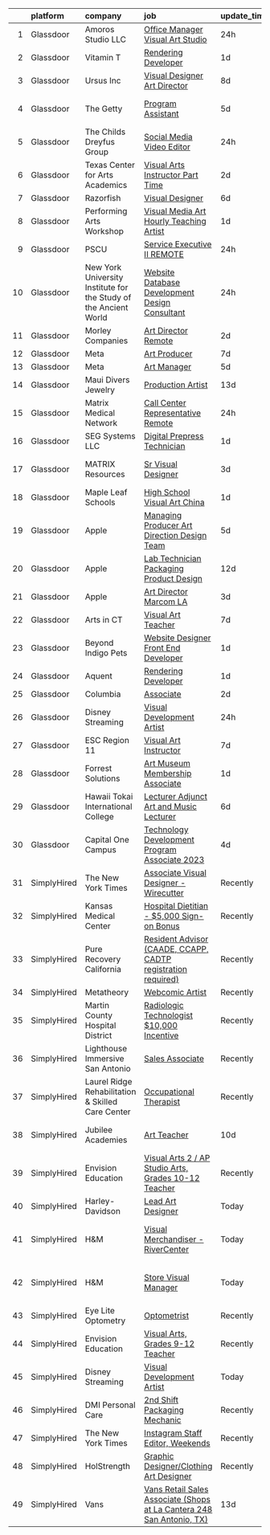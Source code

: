 

|    | platform    | company                                                          | job                                                                                                                                                                                                                                                                                                                                                                                                                                                                                                                                                                                                                                                                                                                                                                                                                                                                                                                                                                                                                                                                                                                                                                                                                                                                                                                                                                                                                                              | update_time   | location                      |
|---:|:------------|:-----------------------------------------------------------------|:-------------------------------------------------------------------------------------------------------------------------------------------------------------------------------------------------------------------------------------------------------------------------------------------------------------------------------------------------------------------------------------------------------------------------------------------------------------------------------------------------------------------------------------------------------------------------------------------------------------------------------------------------------------------------------------------------------------------------------------------------------------------------------------------------------------------------------------------------------------------------------------------------------------------------------------------------------------------------------------------------------------------------------------------------------------------------------------------------------------------------------------------------------------------------------------------------------------------------------------------------------------------------------------------------------------------------------------------------------------------------------------------------------------------------------------------------|:--------------|:------------------------------|
|  1 | Glassdoor   | Amoros Studio  LLC                                               | [Office Manager   Visual Art Studio](https://www.glassdoor.com/partner/jobListing.htm?pos=106&ao=1110586&s=58&guid=00000182b4e5a50db5c7235a7160d54f&src=GD_JOB_AD&t=SR&vt=w&ea=1&cs=1_d5124df6&cb=1660892328860&jobListingId=1008079605551&cpc=32EE424DE2B657EB&jrtk=3-0-1gaqeb99sma5o801-1gaqeb9aagfph800-696f89f6fa5ef1d8--6NYlbfkN0CsHLZhVaSRyxX4eWT-WI9jKtSd0n0G11sDIcHFyO3vZARziBM-Mrb2J7P7rK0TY9VAVLdwdC90gZF8QXdv1tDB9Bnyqdf3oeqRvIw0coleYUp5jInAsQ-nnCs2Mo1MztndXuBtSTRX5X0bJPcWsDGjCc-jtl4Z8B15v5d5DZvyTnQzVLFX0Ve1KmcPz3fXgJkPfhmrxzkbzKqXE50MehgNfagX0fgvEFIYcuKFQnzBOERf7ftmVOAbUclRulFI9Z_mDZ_hsFvmKLmS2czQSTRpOGwxGrvqnjjorfgeLAg0eurhKTdbzHVx_RFKgEV4eFBpfZ0mmZ5nxWQJWw5hCNHY1n31mX7-rUbH9J_ThjQ8Y_P_iaXAWu1jkvMS9N5bQ_TkIrA7s0KOncr8kn37E4q7G6Cfix1D2FdeIwOb-PrBsEkd1LyXz2ZuAj84GpeQLZPUmd-c3n737FQiqIsziz_udQlJ_J_lnRlGbA566NYP04ok6t_CjFJqNmCxF7Tg024%3D)                                                                                                                                                                                                                                                                                                                                                                                                                                                                                                                                                                      | 24h           | New York, NY                  |
|  2 | Glassdoor   | Vitamin T                                                        | [Rendering Developer](https://www.glassdoor.com/partner/jobListing.htm?pos=115&ao=1110586&s=58&guid=00000182b4e5a50db5c7235a7160d54f&src=GD_JOB_AD&t=SR&vt=w&cs=1_e7287543&cb=1660892328861&jobListingId=1008076348126&cpc=654405A9B1E0A9F5&jrtk=3-0-1gaqeb99sma5o801-1gaqeb9aagfph800-2cc15545078b15e0--6NYlbfkN0DMrcEu7yrtATojKJA7cEzGQ3FdRGWLh0CZQInL4ECGI6k5tN82kdM0OKoro5eXmjqTJ7TU5X0flSJXmytiV9W4I-WqgRKkuT3pWitL8Gq-ku97lv3GVEVF7MNH2ZRRkvMJHlOLR1UjFS_FDS07YEC_0EialFS-uNEtO8-BVwbavQlvGXFzRf_LEJq_Nor3VMHbSbAxqY1toCSuyGY-JVmHI76DPtEEpQveramNdNvrd40VQ8qgeJu8cIAoNQ73G_JVS2xlyZEg2h49Mg67cq1dO2xkeWUfci2jWl7XDx_1Ng3z-1eHH_dx8pbeEQumueccxBwRF0bPoZIgo4HQLtt3vjgm5-664ftB9XGiPpZ0Lxz2ROmIT5sKMIcgNyQQOCI9wP06ozy1uy1NorMCX34BMy9DQvxzajHmwzSJ37vZT_sWdXmdxtEiGBPjMY-Yg6h8EM0_mhVE7QLQk8QEUGkeS6sbhCE-WrM%3D)                                                                                                                                                                                                                                                                                                                                                                                                                                                                                                                                                                                                                          | 1d            | Remote                        |
|  3 | Glassdoor   | Ursus  Inc                                                       | [Visual Designer   Art Director](https://www.glassdoor.com/partner/jobListing.htm?pos=111&ao=1110586&s=58&guid=00000182b4e5a50db5c7235a7160d54f&src=GD_JOB_AD&t=SR&vt=w&ea=1&cs=1_eb5456ab&cb=1660892328861&jobListingId=1008065843940&cpc=F4EED0218A761C36&jrtk=3-0-1gaqeb99sma5o801-1gaqeb9aagfph800-4625bd54921741d6--6NYlbfkN0CT8vBT9H5mqECx2dfLV_FONLPDKpIRssxVwtj05Tmm4rA5I0VNOPdM1oYsK66ov5rR-0llSTGPp7A0MuXqOESjJOYDoyszYhL5hevKc6aJI-8zFdopCCHYxAjiNc6fCTmDxk_9CQhZLa4Mjo8YTYTXE-rjr3tqI_e9km63Kf_7W1EAsBZqyC9tu-dSHS21xu6IwyIOmZcKwj3yFswXqjAWZIJEbZKyTYJrAI9B_K5P9tLEhWFIvRIZtVujLHGW_yZZIdh5ZECQF3TOlpjKUNlamMzU6Cu1iK0o-uR4R5xydMxXG-9mwJX2yGSovpWot806F-3Or3B3kzlzmbk4pLrv-X9Xb1RT_LUr-yTrIjpqRLMB9gFVetqYP51CRqwrlCYxGSHPjYsO_yzuNGBwlUFDUWMQcGyK34vIZkE_9znCdVZKysAHUR5d30XmnP68LkeeVg-a5NQ-OIaT60UR312s4kDfxgxTLVfBMNUcWSAhpeil4LXw23HvevwXrf27MmGbhHooj42diqAZSoOFYQmKlunZmuO6FZCYRcceoM6W2qTSvWTnme02CjMxSe_7FRVGaBN2hYz1JpV0nNoF1klcPmm4Ht8CvrDkOiFh50A8w4FowujTgftSbMwvHGCpixjm3hpfLAJJf3m0Upk5w0URT4t23FeSQ3daFY8twzF3NI4fbIxNoh3Cp6Mnzck9cLvoi7SZZcFO8ncQw-5nImNWK1rA7zDUPYkDyhxH-QIv7EpTnnGylNze0_cvzdnfhF1h5v49le39_9w3xeqxhYd9Z8NtTeKPFJqcxcTwOWZowsJ2mhs1ykCPefb_P6BS63lEcUbqq2t727szATvkym9ehftJEWhdtXGD7Be3ZDbkqrfB2mdu2kphBkUXMZiZdfZvavOBUARbUrExeoezmyXH3F0LPgNpQgtXyFVFnZRA4DYvNUOYGq67THseUy-B9N3Sc3kT8q_rgDUq6bbkRf8YVvBoEuULuKerljsf0U8GLDDrfjT3s9KU2o9tblGTL80%3D)                                          | 8d            | Berkeley, CA                  |
|  4 | Glassdoor   | The Getty                                                        | [Program Assistant](https://www.glassdoor.com/partner/jobListing.htm?pos=117&ao=1110586&s=58&guid=00000182b4e5a50db5c7235a7160d54f&src=GD_JOB_AD&t=SR&vt=w&cs=1_08d490df&cb=1660892328861&jobListingId=1008069550470&cpc=0C139D4CAD5A6DB2&jrtk=3-0-1gaqeb99sma5o801-1gaqeb9aagfph800-47a83c694c07c88d--6NYlbfkN0D0ff9e8Lfwlpl5zGbQmpn59AL71QmFd7VKOAnfyjZzp5sdngV8WPgYe0dov1m7Y2kcwwr0epDXihS8k05QW7gIeoKOmj9OZ_Vyx4Mjyxlp5YlJWEDS0QEEfccaqPGMMRxn3vqNrGiBpoxCpQLSgsqpAGSvKFrqIL9JWk1XUCG-af-2UEnJZvLN9GQ-G3AJdi92XS-klXuCsmfxkW4X7_9iBx3QsgUdeESXly660t-EPs3VizyGRUOq3Fop_jj1IhiAeEH0jM8jixm-WmxQS8HqCLOqy92aUYjMxcwnkdqilNXqS-zUvZaObjmpx0s2m-UFMTzldcCQf8Al215p0O1d2amcQoc5RO-ek6BGAwSaxr8JFydXyUA5fiKF1YgIiQGyAKS1s7fKtF4GH9rKKbn9hYq8_TDJT1fexLQR2JDFd6uWYcbHssBSAeGaxwKR2biEAAeUi1EHl9RPmH-9GIJGPcrc2bDmBzw%3D)                                                                                                                                                                                                                                                                                                                                                                                                                                                                                                                                                                                                                            | 5d            | Los Angeles, CA               |
|  5 | Glassdoor   | The Childs Dreyfus Group                                         | [Social Media Video Editor](https://www.glassdoor.com/partner/jobListing.htm?pos=121&ao=1136043&s=58&guid=00000182b4e5a50db5c7235a7160d54f&src=GD_JOB_AD&t=SR&vt=w&ea=1&cs=1_73c6eee9&cb=1660892328862&jobListingId=1008079099187&jrtk=3-0-1gaqeb99sma5o801-1gaqeb9aagfph800-62bb7a41bc056563-)                                                                                                                                                                                                                                                                                                                                                                                                                                                                                                                                                                                                                                                                                                                                                                                                                                                                                                                                                                                                                                                                                                                                                  | 24h           | Remote                        |
|  6 | Glassdoor   | Texas Center for Arts   Academics                                | [Visual Arts Instructor  Part Time ](https://www.glassdoor.com/partner/jobListing.htm?pos=130&ao=1136043&s=58&guid=00000182b4e5a50db5c7235a7160d54f&src=GD_JOB_AD&t=SR&vt=w&ea=1&cs=1_63e77a3f&cb=1660892328862&jobListingId=1008074140085&jrtk=3-0-1gaqeb99sma5o801-1gaqeb9aagfph800-6802cf0c6dff61ef-)                                                                                                                                                                                                                                                                                                                                                                                                                                                                                                                                                                                                                                                                                                                                                                                                                                                                                                                                                                                                                                                                                                                                         | 2d            | Fort Worth, TX                |
|  7 | Glassdoor   | Razorfish                                                        | [Visual Designer](https://www.glassdoor.com/partner/jobListing.htm?pos=119&ao=1136043&s=58&guid=00000182b4e5a50db5c7235a7160d54f&src=GD_JOB_AD&t=SR&vt=w&ea=1&cs=1_ffac8abc&cb=1660892328861&jobListingId=1008069448320&jrtk=3-0-1gaqeb99sma5o801-1gaqeb9aagfph800-25e2e01d5867b217-)                                                                                                                                                                                                                                                                                                                                                                                                                                                                                                                                                                                                                                                                                                                                                                                                                                                                                                                                                                                                                                                                                                                                                            | 6d            | Chicago, IL                   |
|  8 | Glassdoor   | Performing Arts Workshop                                         | [Visual Media Art Hourly Teaching Artist](https://www.glassdoor.com/partner/jobListing.htm?pos=126&ao=1136043&s=58&guid=00000182b4e5a50db5c7235a7160d54f&src=GD_JOB_AD&t=SR&vt=w&ea=1&cs=1_4bf91900&cb=1660892328862&jobListingId=1008076665579&jrtk=3-0-1gaqeb99sma5o801-1gaqeb9aagfph800-a1bb5febde1800f9-)                                                                                                                                                                                                                                                                                                                                                                                                                                                                                                                                                                                                                                                                                                                                                                                                                                                                                                                                                                                                                                                                                                                                    | 1d            | San Francisco, CA             |
|  9 | Glassdoor   | PSCU                                                             | [Service Executive II  REMOTE](https://www.glassdoor.com/partner/jobListing.htm?pos=109&ao=1110586&s=58&guid=00000182b4e5a50db5c7235a7160d54f&src=GD_JOB_AD&t=SR&vt=w&cs=1_3735e52b&cb=1660892328860&jobListingId=1008078880832&cpc=8D52E76475A7E842&jrtk=3-0-1gaqeb99sma5o801-1gaqeb9aagfph800-3648676cc6b006c6--6NYlbfkN0AUrBTRhV792_gas03DUTRB83vmdJ4hDbh_ohv1f0cSacWlD7Ny4Rsj_ivUumO45yPK0asr0jlTGIzPsLYeZNARX3iBvKkSx_NeqVNs16lUHGwV8tEVz9NRJxTIVt2_BPloMZBHaR_PuJQPt0TxkyB4wscrodRiuTpopEcUzK7bVWHOPUPy1dtMrMoSN7GnEwE4keYZ0qcK8BLzjndkVZNtM9ULD2t86mC2XGmukUdcIvJtUoL2CvyZhMFypsinfCCiCrWPTYd3mNQ7IMqJlH4mZOkFw35ZknRt3KMEwUUynhPxmlzSe6ySX3IFuWXgkpJ78Z-MqL0lRZVq7FvMq1HCGhdY12jsysifq_F2MBQ-sWAlKpFBAbOh8El6JKT-2Q0jtHm0xCKk4v6TjatfPUs8V1r660FBsZ4dFFf17a-GMtrURGMzFe63Cu8Piik0Fv0NCYyB3xLYFfRVO8x_IvvP2wIcd2oGUrky4JmeWyuJJ4Dg31S0MGaCzTPWe4lUwbHjkTn5DE0s-99Zl17qI7lGYq251nbc1kYSGJcGnHmNjG_wV-7YBcrHQSo0lZ9Tm48%3D)                                                                                                                                                                                                                                                                                                                                                                                                                                                                                                                 | 24h           | Myrtle Point, OR              |
| 10 | Glassdoor   | New York University Institute for the Study of the Ancient World | [Website   Database Development Design Consultant](https://www.glassdoor.com/partner/jobListing.htm?pos=108&ao=1110586&s=58&guid=00000182b4e5a50db5c7235a7160d54f&src=GD_JOB_AD&t=SR&vt=w&ea=1&cs=1_1977719c&cb=1660892328860&jobListingId=1008078723655&cpc=D2F1DE17EE1F43B9&jrtk=3-0-1gaqeb99sma5o801-1gaqeb9aagfph800-cc68df1e3470981b--6NYlbfkN0ATuzukLZvOA7Cxi5gGVTPK8s05ijijAIGQnHXs5Od0Xxlz_9ucv3NNTD02waMLq_FAL78UERZ5ADh8UYMOg6InLdwVg7GDcocBeRAFeqUgbiPR5P7uqynqPXbKfw1X_yI1aAeNxYrTXTSfXUP2Tf5YvcIOWyclZtB7LQ36EJuZ2LujbpmG0RlX9uWrIzthuaiVjZXFqbnr0yhoUXWulkBCwbmQVcxppGZ55PT0Jy1BWb-_UJCBEHbFPUKw3xYZFOMckHAAq00PZ9MuvheJPH22mgZr59CCDSfumCNh4qz520UAQZvlhB3tP58KuyAj3VwK9DW5Fdq6eLOTTWD2GSGgsoRQwJkSsy4_fWB-4Q5AxXse5tElIGhBucRe1MjV_YznYdo79q2vVNoivaSanYmzoC8wp30Yehd4_Lzqrh_9h06BEBwziDYcSagjRVYpFqyuYlRjBAEVjZhllFjvrlIz_WA6nINM_di3Qy1rCJA5_Fpu4akq5HH8uWDPYT-vxxc%3D)                                                                                                                                                                                                                                                                                                                                                                                                                                                                                                                                                        | 24h           | Remote                        |
| 11 | Glassdoor   | Morley Companies                                                 | [Art Director  Remote ](https://www.glassdoor.com/partner/jobListing.htm?pos=107&ao=1110586&s=58&guid=00000182b4e5a50db5c7235a7160d54f&src=GD_JOB_AD&t=SR&vt=w&cs=1_24e0122e&cb=1660892328860&jobListingId=1008073171402&cpc=F41FEAB56D215062&jrtk=3-0-1gaqeb99sma5o801-1gaqeb9aagfph800-676ebd6dc72e5b9c--6NYlbfkN0DlkhVLciOhxMKg0RQUlkqKrj3osJEH2Jc6bXeaF8ydz74wDbfJXJ964nVhk1mlF0YdMXKe8FLYfFL1H25L9mjYf9CP2tLbacWy2-r97wNTuBlZqh8skVKd_y3Gm5nA6Y_-Ng_e5uX3vjpL9aeiJaQC0N1df5va_xSn85eq25FGPB3KRf9SjgSlzGtDG4kmzEbUiWgux3iOHF402dYTjQynrKoQyKtQmb63LhosHz6IpmcR3wKXEraAOpkneI0eOIX-cf4hLLRcO-4RfsfvpPUqjHjls17PwMDJiYKlXOXssNIToUcoHixqrF-e1ELzyiLHEY9TFuEnk5gom1WMInyNGANUHHVMckI1HmEnSLywVzTOehyg1nqrgBkDl37V8ziaQbzFyjMOpwMUTt6IbGzgU6CJfWYAd-nrksTzaz5JV-rjzL-8UBMWuBYeIuTtKpzHflo1lKNH1sZUjDJzuyrKcgLZ8caF_OiZuW5ibEryclGR-ecUr_ZPlEWfOhtMt7k7nh_Q7XMfsWF7qRky7HmIxOPVqmsIg82Pq9J5B22EmalTiTblq3TS6DEmzxwIBhjCmmCt7uk2zJ4y0FV13_QSi1wISgtKjObiu_GFtQybc8iYbDNeR7k1VNa7Z7Dh8b2gTXur56i1EF1yyjXiw1b3yhMSjWrTxbMdZBBc2WAEtd8fs_LrLqGjm-TpVk-irSH6zuvVD5lw9GQ700Y9hI5O4uI17r-lLOVqQIJQSFecwCv8sySgcbbeyK_ePXL1OBc%3D)                                                                                                                                                                                                                                                                                                                        | 2d            | Nevada                        |
| 12 | Glassdoor   | Meta                                                             | [Art Producer](https://www.glassdoor.com/partner/jobListing.htm?pos=102&ao=1110586&s=58&guid=00000182b4e5a50db5c7235a7160d54f&src=GD_JOB_AD&t=SR&vt=w&cs=1_e9dbc038&cb=1660892328859&jobListingId=1008066993499&cpc=6BF42D0955AE9A34&jrtk=3-0-1gaqeb99sma5o801-1gaqeb9aagfph800-5293d12ed70ecd43--6NYlbfkN0DYl4UJW4r1Vl7FEn6T9F-rD9lpC-0oMJVSiWjK_MGUd8e8cHXcpv6KPyjLHZEfqkUe-DEG5DLncYtxj5Ng2P1MdxZ6we5-b-TxXXxT4p3WfuMOS6eeo2YYiu3Ya7-YBN8W9Vb8XxYk-hurzohN33Mfeiwcm9KoinKFNpS_ywbpJrmciguyW-2E5ACJSwZacq0yDh_M0fCB1FSJrnG9LBoKwieDgjg2Xz48n_Z0eW0VswVIeBx-xVhrXVFljC7IaXcDR1RxJAYZ4XXZWzKTZlXitUDW3YkinXZh6F6jYjdVzUzCkXabdfLm7ct8Y7cTOnBNYFcOIFsjX8-p48Wbw3lxV--dOxavtNNrz41sTvqUWYwooXNsZtmvQ067ATARNrPZ1wBZxmBYvIGQ7tEhBeNqIiFFpNi-i0zIlr3QOiEeP0dWbipzxp1d31sK5TOY_9hbEQr_pYTswWALmRpE-8A7EqVZEXrehviW5LnZfXgAAbjFF49lYdkCzr5Grg1uI-WdTW3jA2IpcG0DY1Z0m5t2tYTtDAoHEe3mqlivBCS1ROOwUaVHc6hfrWodmunvF9k4WW2kA-G18XcGB1hgrpfbUq4Iwg89WgCBhDfU3T7X_QDGTNeKxB7Jfv7VfiUJJWvb-22cJUEOyDUtK9aozM3zbVd65Pb6bpfra62YQDMJ6ijTA34RGpbme5bVOGtpIn8or-qPLEc9cA14nnD1KgJO4TRq5WNmYJN0uwEYMO21DMI1kDpsIzyamYoaPbyWAo_O3mrMN-X4DlP9_70J9cRZOlPpq0BjbkYjqcYVxIy76DN8ApmsMZhf8IaGyYlUp3eObGwqnTLLpzvTw_PcYF8iLrf0vWM-Y2VucySYn3W9IXX3XSMBGu2D3z0mmL7xF6eHvuosR-ETGDX14EOIxoMc1iN0G4tvFqaUqpC-JdPvgLUc5lxjaoGp3kZ_sqK8i01os8MNB6GhnlK3WjcEx_tMMcg_5VGlzs8oustMYJb-bZSXJXGhpL_WqSFwcBFy8aX_LjJh9P7qQ3f6SgOQgvKwOhaYLHMXV34X8ojYHbqdofgxydunmCB-aC5xk7-Eqj4%3D) | 7d            | Remote                        |
| 13 | Glassdoor   | Meta                                                             | [Art Manager](https://www.glassdoor.com/partner/jobListing.htm?pos=104&ao=1110586&s=58&guid=00000182b4e5a50db5c7235a7160d54f&src=GD_JOB_AD&t=SR&vt=w&cs=1_5cfc3ccb&cb=1660892328860&jobListingId=1008069772364&cpc=723ADC3DFE402989&jrtk=3-0-1gaqeb99sma5o801-1gaqeb9aagfph800-ce33b8c81c024663--6NYlbfkN0DYl4UJW4r1Vl7FEn6T9F-rD9lpC-0oMJVSiWjK_MGUd8e8cHXcpv6KPyjLHZEfqkVtONopPn327GaBHa7pPlpVGSmaCoVUfNJ5OP2CV82SE5cXSaDALClHJY_Fn7Ae8hjnXdAzLKSC-hqkTz0wcU6lbMyfC5V38gBBN1yVDnRmWf250ikLF2IR4L5AX2PytVxeDvHzKgDC_D7ncEH_I9ROSGUGmVzPmR2BMNzcm3ECNlSHoBjLKhxEaBDQz5kBcVzPVN0477joh0JGJhKNkW6zw4t_P6SClbc8wpk9XDibL1GBQgJ7fClZA95O38qDHq-kzB1gpfnXUO4ltyi3fr9ZYrYKDlHqhbGC8JosG4LruQPUTRkPKEyCtKeCul71CHFQ89ImeiIG4w2fTwYq7ZGeIJRrujtuA9Ug7Zir3E-sjduust1_zNfII4anUE3-hOM7wfCrR-VXCS6IM-g-q-JsZwxBV3tx4aNnmR-sC0rEdQ5CZPdgtP_-vd788DO0V7OUfPHZ7f-0QAQuCd8a2ajufTob2iuYtge4MgfqTq8kPgNvDs50od2LseVQO-CGR1S_t2TXAToZPZaPbE1FyWriaoNFTbI1upxd8j_TU0Ve7ds0GfBqvYCXG_YBgwvLXWsuslrYOGSS_iMRcMvkjZowPyz0H2z1XbrOexgtO3UsfDRoHJOecw9R4uzEnsFoIinhl14RcNhN-pYT0oHi9r-Mw1klrfDyfrG9VLtnXs4UkEKppOIuKse0Jlz8bfWIP9BRAeZA4-qFbbCIeolIx2slp8_o_RrUJ7LA31yEz8gXTboJh6ReSNDFZqiEqTBK06Hk3cNfiXm8j5_tbKM9AvKCR5K2dJ2Vhwi4xwYdJbc_PjIbaOi6d2r2YqjhVqBWGroTEW9QPrJqbip6sv3RMIr1QQSXeI9qhcc9MSPm8gp4Tk8gaEDrCRQFkDzt6v_puCWl93wbtrjHtWBkologNIRL2kyn7DoVxVhrhqn1IPsR_p3fZXuOZ711Zer3nHPwaQwEOKJAsgXrOjo7gYTQdX51N1Zrby3G_o_ForzG697ToKKRGKIa1kepUrNO7I2LOdg%3D)  | 5d            | Remote                        |
| 14 | Glassdoor   | Maui Divers Jewelry                                              | [Production Artist](https://www.glassdoor.com/partner/jobListing.htm?pos=101&ao=1110586&s=58&guid=00000182b4e5a50db5c7235a7160d54f&src=GD_JOB_AD&t=SR&vt=w&ea=1&cs=1_bba988de&cb=1660892328860&jobListingId=1008056371744&cpc=1787BE36DE28B9E2&jrtk=3-0-1gaqeb99sma5o801-1gaqeb9aagfph800-5f08238f0c9ff19c--6NYlbfkN0A953Z9EfJZc5Z9y7Wb0NkuJO-5BBnqXCJSieP3bN3oT5cRpDl76lWgrZqEgK99y5R4Y1dz-fw5McZpu3nbF7hrywr9p_hgBfMam4jZmFUWHHtTE9MbGbcu7nn94A6SiXWfazGmLdQC-gE-06tMFlS7ptbDgb5ircsCJaTQhZT1qis67IXYSAabKUdht7j1C7EtqAYsuev7q8RNXc9AqgrmcU6FmFdF1w3QT8jQ8vI3VVbB6TFQoXsDKmfCLEcDraPcPWMAQ3_bkH-AHzaHZqBuCkZze_ji8Xx05uiGqL6h6eL_TKGu8kf71o0uQx1a0T7JLISww3UjIbWywBIl_MgZVn_kucDP6VJmyCE2_qj1gEqfVQDNh3WqfdQQefpPXhUPnelKPiBG3U2pJJGfe6i_lPkiyQpfK2QIk0kBhsFRWzeBelY_e0l1g2awcZSKJ49VlhBtETc_nNl4_7Ol9NllE-SHtq4xYNK_1q9wpKhrrBgISYGRxCeawSpFJNqYGUY%3D)                                                                                                                                                                                                                                                                                                                                                                                                                                                                                                                                                                                       | 13d           | Honolulu, HI                  |
| 15 | Glassdoor   | Matrix Medical Network                                           | [Call Center Representative   Remote](https://www.glassdoor.com/partner/jobListing.htm?pos=118&ao=1136043&s=58&guid=00000182b4e5a50db5c7235a7160d54f&src=GD_JOB_AD&t=SR&vt=w&cs=1_71f150d7&cb=1660892328861&jobListingId=1008079767728&jrtk=3-0-1gaqeb99sma5o801-1gaqeb9aagfph800-d540c8b779a64855-)                                                                                                                                                                                                                                                                                                                                                                                                                                                                                                                                                                                                                                                                                                                                                                                                                                                                                                                                                                                                                                                                                                                                             | 24h           | Dallas, TX                    |
| 16 | Glassdoor   | SEG Systems  LLC                                                 | [Digital Prepress Technician](https://www.glassdoor.com/partner/jobListing.htm?pos=105&ao=1110586&s=58&guid=00000182b4e5a50db5c7235a7160d54f&src=GD_JOB_AD&t=SR&vt=w&ea=1&cs=1_018941ad&cb=1660892328860&jobListingId=1008076492594&cpc=B63DE67CBF13A213&jrtk=3-0-1gaqeb99sma5o801-1gaqeb9aagfph800-6be3cdfb6a3f02f8--6NYlbfkN0DfhRLDY5E7BVY3xhBTAobuSaZ3WR2SqAJ-w4NHeQGDZ5tebBT8WaHsVK7Va8P9YRWvwTnN_nJYvpm8m2NAug3yGRmW4kGxJh_Ah58PepOvgTFuOIl3xHHVM4pNJ7payqRUuCb33gOqZBC-9kRMEzhHdTgyETwANBJS8Xwj1vxYLF02PPjYEdkVT7OsURubQgTYuYHCeoHGKb1izSlP5TZhN-ZxUpJKJypIv2VK_19XtkO1gyCqVq4L0Xe6F83IY9zKtNyo15iY5w67ACq40-HxhyTIalJQ0FGuNoDAVX2GB1vkEncX8VkY0gSQ6h1UpYUYuku9GeCawM6VAy5PxJAlAXQlv45FkuVDT4K4Loxq-dIBFmh3wLCOthUJQelqLQbmcZ2dQd72lmYHCJznQbnzy7ERgPbBcp6jOgOzPUddqxUdC8Yqs4qXkWBYoJjiCG22V1dJpuV802gamIiXY8mYmfwP_6g_Fvp-vWoUKZ9hSar170cztWR23x2pM0qI4EsjtGAIGbUBWg%3D%3D)                                                                                                                                                                                                                                                                                                                                                                                                                                                                                                                                                               | 1d            | Charlotte, NC                 |
| 17 | Glassdoor   | MATRIX Resources                                                 | [Sr  Visual Designer](https://www.glassdoor.com/partner/jobListing.htm?pos=113&ao=1110586&s=58&guid=00000182b4e5a50db5c7235a7160d54f&src=GD_JOB_AD&t=SR&vt=w&ea=1&cs=1_436296cc&cb=1660892328861&jobListingId=1008072902768&cpc=6FC5BA77C9A4CD78&jrtk=3-0-1gaqeb99sma5o801-1gaqeb9aagfph800-81c5109876f46c66--6NYlbfkN0De5ppvndiyxA0pMSLQzOe_j9Mra0KF_8EhxTxOKXtZIfhM20E97mGJ28x3XA14Fw2Pmz8zENl6CaqysjzzP-P5em76Ai6Z-OAKvvJk2k8ZI7p6BJ4_RtWMdSJqh1wKKRpSiUqjWXi_r4uCi9Lm3O_Soy-8ODshxFTWKMugx9yx-EaqmjviDdqK5IRioI7vFcS9EBMBtJYcvHC0HhK561DtQpbIVfh3j21GlWeuanxL65srWDcimdHtQYvIYswRamQE1F464K3mm80sjWdD3lyJxO7CPJ0mVbkvy-KedJLfzanBNOQ8wy2ElJFx2Cb7giSCO2B70nPlAuwq1e1q2lfIFKL5OdP6cvXQmiP98iQosfmV46TXsahfyFqawwcMTO3W7Ci7b_S4kfVMyqCop81DK3pjM8nSZoAIU8Dp0N3TMTlonbJVBwhBxaJqUl6xbmHhyHUa2i779WI9WaGmbG0_GXTZiyQepURxB5HJqoyR4h8tpgqG8s7BbiRfEY5N0oUptlRtdHr0HmJVhpzPwQcobd0kygRJ4e3_4yYXQ1whIw%3D%3D)                                                                                                                                                                                                                                                                                                                                                                                                                                                                                                                                       | 3d            | San Francisco, CA             |
| 18 | Glassdoor   | Maple Leaf Schools                                               | [High School Visual Art   China](https://www.glassdoor.com/partner/jobListing.htm?pos=125&ao=1136043&s=58&guid=00000182b4e5a50db5c7235a7160d54f&src=GD_JOB_AD&t=SR&vt=w&cs=1_e5a782d7&cb=1660892328862&jobListingId=1008076441028&jrtk=3-0-1gaqeb99sma5o801-1gaqeb9aagfph800-cbb7069ddb10dd58-)                                                                                                                                                                                                                                                                                                                                                                                                                                                                                                                                                                                                                                                                                                                                                                                                                                                                                                                                                                                                                                                                                                                                                  | 1d            | Atlanta, GA                   |
| 19 | Glassdoor   | Apple                                                            | [Managing Producer  Art Direction Design Team](https://www.glassdoor.com/partner/jobListing.htm?pos=127&ao=1136043&s=58&guid=00000182b4e5a50db5c7235a7160d54f&src=GD_JOB_AD&t=SR&vt=w&cs=1_fed0a53a&cb=1660892328862&jobListingId=1008070096109&jrtk=3-0-1gaqeb99sma5o801-1gaqeb9aagfph800-b18d3301de72761d-)                                                                                                                                                                                                                                                                                                                                                                                                                                                                                                                                                                                                                                                                                                                                                                                                                                                                                                                                                                                                                                                                                                                                    | 5d            | Cupertino, CA                 |
| 20 | Glassdoor   | Apple                                                            | [Lab Technician  Packaging Product Design](https://www.glassdoor.com/partner/jobListing.htm?pos=112&ao=1110586&s=58&guid=00000182b4e5a50db5c7235a7160d54f&src=GD_JOB_AD&t=SR&vt=w&cs=1_34b30ec7&cb=1660892328860&jobListingId=1008057519527&cpc=F4EED0218A761C36&jrtk=3-0-1gaqeb99sma5o801-1gaqeb9aagfph800-b784ebf705ae7a7f--6NYlbfkN0BvKrLyj5gPmtZO9T8euul8TCxuuKNOtzRJOomxnwSEodTz2Bc-sPZlSXfvz6ygy0tTkVJtOvFUTpoLXcDeY8FZ7ay9MX5IVC5W0nVIsOuy4nJ9tTD4J3xqOCaxn6olx9jc_mgnIFhTX8w-_zhFgoD2H2vuKJhHvtFG19XLEE1WrvD9sHYUNrcLd4So1Xhs_uo5TrUCEApXO4Ropz1T7q-1ajiqolg_yZ7E23dhMsfQBOpSNG-TOJp49by7E9Adu3kEj8ve_xe_Qpw2QPD2lcbQoTvrjeK1ZhsBB8aTjVT_2Yl4K51VGDMQ1wY8Rs9txiHYBhmH6NRHAtk5I11n-x9w9z7FA5-Kt1HjHU32eiPzrM1J2m8mzEw3jk2e8UW8uKHCVNN3Tr2OELBJEn7vXfV7j4CS5LY_FR6ZcHCM9yRONZmB3Qogi4-gFTiAZhY43D7oEYqwyTow5_VdjVvUD2_AVKV2TKfV1Q34EnyZ6wbhmSShtyNec_me6rMyGD4aixo_EitgAyGiTYWQuDzijBMm8n8XDozBkLptsuYR3UkQG9zIyu-0UbAl90KzX4Vuh1UnU9bPrBRfI8SkbjiYS9xhs6FLp1iWSH3BLV2DcQIC9uO4oBoRJ3_piiv7CsH0X1O6dNf1CNpRlG8CA6sAPrH6qAKP8QR4Z03zIWxeWI_hKkLNZsQja5p8Eatcfms9TbWWrL2ETEpBLToSjyrx5h2svLhh9wQTmkpkeVIdhhblxeh932clu-Jwg5gHC52J-rK5vgrflR3gcaw0Gm8VSxANIKaJDXKt4QJ-b5_sEDOjGZ9jmFuHfAUhgzrfWuAakiQreUpgaOtQLqqyHkWcSKWjOCrQd-d570jmDEn6_AxKNbQ8xqREyNYp6ug0q_HednS30a2QijhTax9Bas05Xk3LWey3qs7AGN_FJs4eR5YLsG13dChGU1pzhZ24eteXgkQXEQOPWgMjSSrxuYrt1CK9MQQr-HgKc9I%3D)                                                                     | 12d           | Austin, TX                    |
| 21 | Glassdoor   | Apple                                                            | [Art Director  Marcom LA](https://www.glassdoor.com/partner/jobListing.htm?pos=124&ao=1136043&s=58&guid=00000182b4e5a50db5c7235a7160d54f&src=GD_JOB_AD&t=SR&vt=w&cs=1_c129949e&cb=1660892328862&jobListingId=1008071542679&jrtk=3-0-1gaqeb99sma5o801-1gaqeb9aagfph800-f57a6aea96da39d3-)                                                                                                                                                                                                                                                                                                                                                                                                                                                                                                                                                                                                                                                                                                                                                                                                                                                                                                                                                                                                                                                                                                                                                         | 3d            | Culver City, CA               |
| 22 | Glassdoor   | Arts in CT                                                       | [Visual Art Teacher](https://www.glassdoor.com/partner/jobListing.htm?pos=122&ao=1136043&s=58&guid=00000182b4e5a50db5c7235a7160d54f&src=GD_JOB_AD&t=SR&vt=w&ea=1&cs=1_b617bb40&cb=1660892328862&jobListingId=1008067070142&jrtk=3-0-1gaqeb99sma5o801-1gaqeb9aagfph800-713d0810ddd8c322-)                                                                                                                                                                                                                                                                                                                                                                                                                                                                                                                                                                                                                                                                                                                                                                                                                                                                                                                                                                                                                                                                                                                                                         | 7d            | Bridgeport, CT                |
| 23 | Glassdoor   | Beyond Indigo Pets                                               | [Website Designer Front End Developer](https://www.glassdoor.com/partner/jobListing.htm?pos=110&ao=1110586&s=58&guid=00000182b4e5a50db5c7235a7160d54f&src=GD_JOB_AD&t=SR&vt=w&ea=1&cs=1_5ada54b1&cb=1660892328860&jobListingId=1008076708195&cpc=9C2286EA3771AAF6&jrtk=3-0-1gaqeb99sma5o801-1gaqeb9aagfph800-14dbd9007ceb1fde--6NYlbfkN0BzyIYrTMR_AjNKh_kvAG8N613gtHPANQ3sdLTkrtBd-8IxFHTpUoltH9uXvQhGKEydubxF_2PptqVIf9xrynvekxnpzviR4QsjvA_2iaRIycV5cBvfBmxeFj4ffTR0QBRb4A6EtHxf2cYKGrem-Uh-UBVin7EJTWo0XKDyHp4pwnj3VX3vSeuXTZoKKlZCImJ2Ee0eO76frdu8Yhs-3vRL-L7IrSpOmGa2v94M3UqUv6YrstPy4tnxo_dtPyT2R5DLYxbU5BACFSlUFkJCKtnkyCCwDqjOI6s7sHBAKKV5WPmSkn8nW3X3iotKZ0GX0tx4fOefSAzd6fwJ2v3WoyJlu-PwNHajNt6JNwCrw0tN-FPGOYty0b0Ent5jLO6Y4JD6_o31bWi-dA9gOjJj_mGDGb8JTyF1A4Vy_VS_uy7FAKvKIb70ooe3TPzspPER_rwnGdYJMzfXrjnnYDo8Q9PfWhjfyJHdpaPXlj8bOqLgmyMELwrWcWVJ9hMLtlrRtGQ%3D)                                                                                                                                                                                                                                                                                                                                                                                                                                                                                                                                                                    | 1d            | Remote                        |
| 24 | Glassdoor   | Aquent                                                           | [Rendering Developer](https://www.glassdoor.com/partner/jobListing.htm?pos=116&ao=1110586&s=58&guid=00000182b4e5a50db5c7235a7160d54f&src=GD_JOB_AD&t=SR&vt=w&cs=1_edc3f7b4&cb=1660892328861&jobListingId=1008076417004&cpc=654405A9B1E0A9F5&jrtk=3-0-1gaqeb99sma5o801-1gaqeb9aagfph800-136b96409d44cf76--6NYlbfkN0DMrcEu7yrtATojKJA7cEzGQ3FdRGWLh0CZQInL4ECGI9gD0Wolx9R2EDT7B77c2cSDFIy-RZER_Z71cHSMSfnWDUa-SRm1ZGU1xaFubCaGnVfE_Itmp2RxDM8qKawVIgrDtK0LiLyuwh-iJ8Y1VpzqjSt9pWbSj8oJ7iM9-UEENI7QcX95GbORoeZYNskVNe1M477n6OStE7wJHEme9Z8RJroLX66MFWq80-R_8Q6voBmWDQppwy_6ZTG0fQFYXOvL_lP2Z10-0jKsm0grjl5WfihQ_HTJCLbRHJMndl7ZpFsmdgg44pIW4BI3pivNt-0y2w0rCGCDM2H6L1-AZ8iuu84u3kqg5nIeUVT1yOeZEvTbxjDXHXy749AEgSdONcYz7q8N8nSmdmCfbH8uN5SSYiWXXGmeETfbWbg9vfnhX_0UnyJQXgAVPqvjGmOpFZOmYOh9ZeU7OecvRseetSTDPZe09Z17GbY%3D)                                                                                                                                                                                                                                                                                                                                                                                                                                                                                                                                                                                                                          | 1d            | Remote                        |
| 25 | Glassdoor   | Columbia                                                         | [Associate](https://www.glassdoor.com/partner/jobListing.htm?pos=120&ao=1136043&s=58&guid=00000182b4e5a50db5c7235a7160d54f&src=GD_JOB_AD&t=SR&vt=w&cs=1_90b79220&cb=1660892328861&jobListingId=1008073285945&jrtk=3-0-1gaqeb99sma5o801-1gaqeb9aagfph800-e43ae0324bd71900-)                                                                                                                                                                                                                                                                                                                                                                                                                                                                                                                                                                                                                                                                                                                                                                                                                                                                                                                                                                                                                                                                                                                                                                       | 2d            | Laredo, TX                    |
| 26 | Glassdoor   | Disney Streaming                                                 | [Visual Development Artist](https://www.glassdoor.com/partner/jobListing.htm?pos=128&ao=1136043&s=58&guid=00000182b4e5a50db5c7235a7160d54f&src=GD_JOB_AD&t=SR&vt=w&cs=1_0a62a2f8&cb=1660892328862&jobListingId=1008078499715&jrtk=3-0-1gaqeb99sma5o801-1gaqeb9aagfph800-206bbe2fd00bbaa4-)                                                                                                                                                                                                                                                                                                                                                                                                                                                                                                                                                                                                                                                                                                                                                                                                                                                                                                                                                                                                                                                                                                                                                       | 24h           | Glendale, CA                  |
| 27 | Glassdoor   | ESC Region 11                                                    | [Visual Art Instructor](https://www.glassdoor.com/partner/jobListing.htm?pos=123&ao=1136043&s=58&guid=00000182b4e5a50db5c7235a7160d54f&src=GD_JOB_AD&t=SR&vt=w&cs=1_0ee8470b&cb=1660892328862&jobListingId=1008067428308&jrtk=3-0-1gaqeb99sma5o801-1gaqeb9aagfph800-c49cff3aedac658c-)                                                                                                                                                                                                                                                                                                                                                                                                                                                                                                                                                                                                                                                                                                                                                                                                                                                                                                                                                                                                                                                                                                                                                           | 7d            | Fort Worth, TX                |
| 28 | Glassdoor   | Forrest Solutions                                                | [Art Museum Membership Associate](https://www.glassdoor.com/partner/jobListing.htm?pos=114&ao=1110586&s=58&guid=00000182b4e5a50db5c7235a7160d54f&src=GD_JOB_AD&t=SR&vt=w&ea=1&cs=1_e17633ba&cb=1660892328861&jobListingId=1008076211149&cpc=2CAED5C921A5F994&jrtk=3-0-1gaqeb99sma5o801-1gaqeb9aagfph800-ff8f4526882870ce--6NYlbfkN0AuHnhZjmcyaB6k4MEd6HCuGKyWhbjlTBeGSExt6nCCqxeankVGR7-7Sdjn6DI7Ps2-SHk3yiQbVZUZcF3eVvPETOdjc94d3P1-ZCIHK4bQTl6dV2xgePWDBs-FJUunKfiJq0u-irWq4C7AW0CfJwo4nG6L0x3jSD1-UA12kU-AHO9E0XsP6b9lDdpw10EeK1OnYDJWMCWrXz9IAHPYbDzOZFo1l5i_oU2kESiWHf2z-pYat-eoFY_MHe2__LZ4jKkLS1oPyaPS1qml76y3-x07XMGpfl0ZX0PeZOJn8YLXoaWK5KlmkrWmhSWoFVCxR5M2949kLUpMM8g8OGPPdS17TEuQRtY962sF5dpEFPAVjxPauDdSZF71qdyW7K8lqvBfULu-1VFeOoGMijgNq8QhHm1uKQSPr1op6fc9JzFqs1uvs8DvXjR_oyJNUZGIpMs2Ge9qwyexBF9nhTsGNNJClCwSvZas_e5y4hpzYDwxcwG8RHQIGVbuqWFyG9KMxT_-R52x-UO-7g%3D%3D)                                                                                                                                                                                                                                                                                                                                                                                                                                                                                                                                                           | 1d            | New York, NY                  |
| 29 | Glassdoor   | Hawaii Tokai International College                               | [Lecturer Adjunct  Art and Music Lecturer ](https://www.glassdoor.com/partner/jobListing.htm?pos=129&ao=1136043&s=58&guid=00000182b4e5a50db5c7235a7160d54f&src=GD_JOB_AD&t=SR&vt=w&ea=1&cs=1_8cd45196&cb=1660892328862&jobListingId=1008068108060&jrtk=3-0-1gaqeb99sma5o801-1gaqeb9aagfph800-9be9b0a04c20a220-)                                                                                                                                                                                                                                                                                                                                                                                                                                                                                                                                                                                                                                                                                                                                                                                                                                                                                                                                                                                                                                                                                                                                  | 6d            | Kapolei, HI                   |
| 30 | Glassdoor   | Capital One   Campus                                             | [Technology Development Program Associate   2023](https://www.glassdoor.com/partner/jobListing.htm?pos=103&ao=1110586&s=58&guid=00000182b4e5a50db5c7235a7160d54f&src=GD_JOB_AD&t=SR&vt=w&cs=1_aed5b7ec&cb=1660892328859&jobListingId=1008070971046&cpc=A6F0E0205751D875&jrtk=3-0-1gaqeb99sma5o801-1gaqeb9aagfph800-7be0f52aef56f3b2--6NYlbfkN0C3j_zLGvpMLCdiZ0WC46XqVTA1VMZzOzKXPhAXwYlrNb9EbKZEg8x0tL4Jn_n-27VD4VVRmJSzkPBHY4HZolzf6WUYOzhPhDlnlHesEMdWu5AqqJ7q3jumLOXfGTwWik0sHL7vhZ9WeL1jZfBrTL-G022CXSzjbArGHyCO7UZH1ThiXIIAuvj5qfuq_1vU7-osx1fuSDY-GpSkcz4k6ImQTSPYT_Wm9rf1i712dCNBJrDbWKQ7ObyFu0EquSY7146hpI0agOFl_OPV5HFPMxhX6CBXCq3sU7IP7-Ql4eg_fyDBruMQ77fwEal6shojtVtanqPwS9p3yXCWQiGRxH6HQejP3v1HJJk-NgWXm3IvKTskutwFoJV0YIKkg5XeewEcHbO7hJxl1XXs63t2G5YpQywchUbfjcQ1P1LQjwmpkLVDra9uo9Zy3hNy6JYUjno%3D)                                                                                                                                                                                                                                                                                                                                                                                                                                                                                                                                                                                                                              | 4d            | New York, NY                  |
| 31 | SimplyHired | The New York Times                                               | [Associate Visual Designer - Wirecutter](https://www.simplyhired.com/job/sOb4Nj_fjyz6dQsPqvhTsUv-M99EUb-Kib2R_dOZHDNFN4p-HKsS-Q?q=visual+art)                                                                                                                                                                                                                                                                                                                                                                                                                                                                                                                                                                                                                                                                                                                                                                                                                                                                                                                                                                                                                                                                                                                                                                                                                                                                                                    | Recently      | New York, NY                  |
| 32 | SimplyHired | Kansas Medical Center                                            | [Hospital Dietitian - $5,000 Sign-on Bonus](https://www.simplyhired.com/job/aVGGWAeHqAdO4LwvQYMKAGvBYm42VFuIxyWE8MBDXfYW-s7rb-3sFw?q=visual+art)                                                                                                                                                                                                                                                                                                                                                                                                                                                                                                                                                                                                                                                                                                                                                                                                                                                                                                                                                                                                                                                                                                                                                                                                                                                                                                 | Recently      | Andover, KS                   |
| 33 | SimplyHired | Pure Recovery California                                         | [Resident Advisor (CAADE, CCAPP, CADTP registration required)](https://www.simplyhired.com/job/IqG-PlMsN0M24udSNWVKIHidJZb5HbrvWKebJCvBWXr7PzJpDD3MlQ?q=visual+art)                                                                                                                                                                                                                                                                                                                                                                                                                                                                                                                                                                                                                                                                                                                                                                                                                                                                                                                                                                                                                                                                                                                                                                                                                                                                              | Recently      | Oxnard, CA                    |
| 34 | SimplyHired | Metatheory                                                       | [Webcomic Artist](https://www.simplyhired.com/job/Lon5lgaypp7RJIrc3KBBrNHMoD3_i3r6Cf5rvWMt4A15ZDFk3Vh_yg?q=visual+art)                                                                                                                                                                                                                                                                                                                                                                                                                                                                                                                                                                                                                                                                                                                                                                                                                                                                                                                                                                                                                                                                                                                                                                                                                                                                                                                           | Recently      | California                    |
| 35 | SimplyHired | Martin County Hospital District                                  | [Radiologic Technologist $10,000 Incentive](https://www.simplyhired.com/job/dhw8ObpPVBsyoTx_tXqUpXRyvVT1cPU3MCFm5tLsK4ogjJ-84NMx2A?q=visual+art)                                                                                                                                                                                                                                                                                                                                                                                                                                                                                                                                                                                                                                                                                                                                                                                                                                                                                                                                                                                                                                                                                                                                                                                                                                                                                                 | Recently      | Stanton, TX                   |
| 36 | SimplyHired | Lighthouse Immersive San Antonio                                 | [Sales Associate](https://www.simplyhired.com/job/s6pa1DTeN3Msqy_QK2DSYfM3akti-YQhOOvExjD_2belMS6Bb1jj2A?q=visual+art)                                                                                                                                                                                                                                                                                                                                                                                                                                                                                                                                                                                                                                                                                                                                                                                                                                                                                                                                                                                                                                                                                                                                                                                                                                                                                                                           | Recently      | San Antonio, TX               |
| 37 | SimplyHired | Laurel Ridge Rehabilitation & Skilled Care Center                | [Occupational Therapist](https://www.simplyhired.com/job/IZuW4AJydVgchiIpQJPzAF8pCCIgs7jIimPej3GDEQdJak8bjnKDDg?q=visual+art)                                                                                                                                                                                                                                                                                                                                                                                                                                                                                                                                                                                                                                                                                                                                                                                                                                                                                                                                                                                                                                                                                                                                                                                                                                                                                                                    | Recently      | Boston, MA                    |
| 38 | SimplyHired | Jubilee Academies                                                | [Art Teacher](https://www.simplyhired.com/job/SYtZb4IKFfPIJ36BcYonvlG39wZuGVrDEc9MY8s1XbEdLlj4EQI8CQ?q=visual+art)                                                                                                                                                                                                                                                                                                                                                                                                                                                                                                                                                                                                                                                                                                                                                                                                                                                                                                                                                                                                                                                                                                                                                                                                                                                                                                                               | 10d           | San Antonio, TX               |
| 39 | SimplyHired | Envision Education                                               | [Visual Arts 2 / AP Studio Arts, Grades 10-12 Teacher](https://www.simplyhired.com/job/PfK_nRqkoxHsekLhq0uLAAgFX95G5tAE0ZEVg5sf2EJGb8VTB1sqCg?q=visual+art)                                                                                                                                                                                                                                                                                                                                                                                                                                                                                                                                                                                                                                                                                                                                                                                                                                                                                                                                                                                                                                                                                                                                                                                                                                                                                      | Recently      | San Francisco, CA             |
| 40 | SimplyHired | Harley-Davidson                                                  | [Lead Art Designer](https://www.simplyhired.com/job/sc4VVKhq9fxJUFzp9nY2pH1dP0-OEVwDV5fcjxWJUSKZciHvhH-isQ?q=visual+art)                                                                                                                                                                                                                                                                                                                                                                                                                                                                                                                                                                                                                                                                                                                                                                                                                                                                                                                                                                                                                                                                                                                                                                                                                                                                                                                         | Today         | Milwaukee, WI                 |
| 41 | SimplyHired | H&M                                                              | [Visual Merchandiser - RiverCenter](https://www.simplyhired.com/job/oPZUmNRK74BGCV9_UeQoQuseJd3sNk8pnAtwhlPyaGmMtZtvQS4Tqg?q=visual+art)                                                                                                                                                                                                                                                                                                                                                                                                                                                                                                                                                                                                                                                                                                                                                                                                                                                                                                                                                                                                                                                                                                                                                                                                                                                                                                         | Today         | San Antonio, TX +31 locations |
| 42 | SimplyHired | H&M                                                              | [Store Visual Manager](https://www.simplyhired.com/job/rIym-VtUWpk65usgQeFEFOxWCnqFHkdslwA_rMNM7QIn9AXAWgGYtg?q=visual+art)                                                                                                                                                                                                                                                                                                                                                                                                                                                                                                                                                                                                                                                                                                                                                                                                                                                                                                                                                                                                                                                                                                                                                                                                                                                                                                                      | Today         | San Antonio, TX +2 locations  |
| 43 | SimplyHired | Eye Lite Optometry                                               | [Optometrist](https://www.simplyhired.com/job/0_TW_YFDN9emSWrimB0stpZqij5FSIis7kSF7mByOTwEbde_yN2pWA?q=visual+art)                                                                                                                                                                                                                                                                                                                                                                                                                                                                                                                                                                                                                                                                                                                                                                                                                                                                                                                                                                                                                                                                                                                                                                                                                                                                                                                               | Recently      | Los Altos, CA                 |
| 44 | SimplyHired | Envision Education                                               | [Visual Arts, Grades 9-12 Teacher](https://www.simplyhired.com/job/fzX7k8nY9akYsVcaFhhnsD9Ppo0r-PYvYwUyu8Zz_aKHVKDFWEry8Q?q=visual+art)                                                                                                                                                                                                                                                                                                                                                                                                                                                                                                                                                                                                                                                                                                                                                                                                                                                                                                                                                                                                                                                                                                                                                                                                                                                                                                          | Recently      | San Francisco, CA             |
| 45 | SimplyHired | Disney Streaming                                                 | [Visual Development Artist](https://www.simplyhired.com/job/Ew5oePrC3L48r2anK67es6qmC-OOVvS5pZmsVDFF4DFoj3n_hMpfog?q=visual+art)                                                                                                                                                                                                                                                                                                                                                                                                                                                                                                                                                                                                                                                                                                                                                                                                                                                                                                                                                                                                                                                                                                                                                                                                                                                                                                                 | Today         | Glendale, CA                  |
| 46 | SimplyHired | DMI Personal Care                                                | [2nd Shift Packaging Mechanic](https://www.simplyhired.com/job/Q58tGNSD6nikr7OmAkoYYm2A-0CjacQ2SLQYNtd0IqpEyWMFfZoGYQ?q=visual+art)                                                                                                                                                                                                                                                                                                                                                                                                                                                                                                                                                                                                                                                                                                                                                                                                                                                                                                                                                                                                                                                                                                                                                                                                                                                                                                              | Recently      | Wharton, NJ                   |
| 47 | SimplyHired | The New York Times                                               | [Instagram Staff Editor, Weekends](https://www.simplyhired.com/job/MMhf9Mj2xuudnKmtmbQyn1Mvl65uUgRqbhrVLEjYI9ujUABEu6PGZA?q=visual+art)                                                                                                                                                                                                                                                                                                                                                                                                                                                                                                                                                                                                                                                                                                                                                                                                                                                                                                                                                                                                                                                                                                                                                                                                                                                                                                          | Recently      | New York, NY                  |
| 48 | SimplyHired | HolStrength                                                      | [Graphic Designer/Clothing Art Designer](https://www.simplyhired.com/job/IvjA-eWfL7-IIApY5dhN2TpXfVah_SMyT8PSpn5BXChR2cWYnYMmlA?q=visual+art)                                                                                                                                                                                                                                                                                                                                                                                                                                                                                                                                                                                                                                                                                                                                                                                                                                                                                                                                                                                                                                                                                                                                                                                                                                                                                                    | Recently      | Remote                        |
| 49 | SimplyHired | Vans                                                             | [Vans Retail Sales Associate (Shops at La Cantera 248 San Antonio, TX)](https://www.simplyhired.com/job/xXd4_w0NwsVapZ6guO-A9OwtflnXfNDUDpy3qYTcFBj4JXOWXUE-JA?q=visual+art)                                                                                                                                                                                                                                                                                                                                                                                                                                                                                                                                                                                                                                                                                                                                                                                                                                                                                                                                                                                                                                                                                                                                                                                                                                                                     | 13d           | San Antonio, TX +3 locations  |